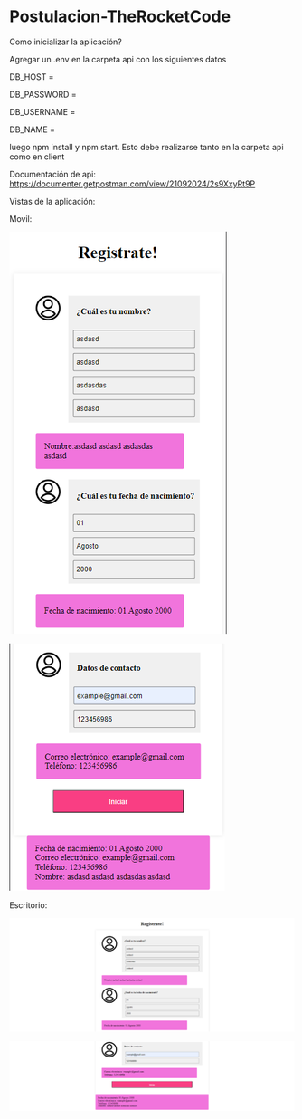 # Postulacion-TheRocketCode

Como inicializar la aplicación?

Agregar un .env en la carpeta api con los siguientes datos

DB_HOST =

DB_PASSWORD =

DB_USERNAME =

DB_NAME =

luego npm install y npm start. Esto debe realizarse tanto en la carpeta api como en client

Documentación de api: https://documenter.getpostman.com/view/21092024/2s9XxyRt9P

Vistas de la aplicación:

Movil:

![Alt text](mobile1.png)

![Alt text](mobile2.png)

Escritorio:

![Alt text](desktop1.png)

![Alt text](desktop2.png)
